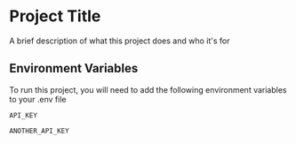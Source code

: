 
# Project Title

A brief description of what this project does and who it's for


## Environment Variables

To run this project, you will need to add the following environment variables to your .env file

`API_KEY`

`ANOTHER_API_KEY`

  